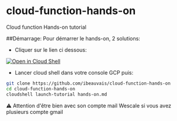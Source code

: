 # cloud-function-hands-on
Cloud function Hands-on tutorial

##Démarrage: 
Pour démarrer le hands-on, 2 solutions: 
- Cliquer sur le lien ci dessous:  

[![Open in Cloud Shell](https://gstatic.com/cloudssh/images/open-btn.svg)](https://ssh.cloud.google.com/cloudshell/editor?cloudshell_git_repo=https://github.com/ibeauvais/cloud-function-hands-on&cloudshell_tutorial=hands-on.md)  
  

- Lancer cloud shell dans votre console GCP puis: 
```bash
git clone https://github.com/ibeauvais/cloud-function-hands-on
cd cloud-function-hands-on
cloudshell launch-tutorial hands-on.md
```

:warning: Attention d'être bien avec son compte mail Wescale si vous avez plusieurs compte gmail
